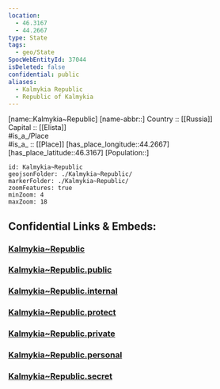 ```yaml
---
location:
  - 46.3167
  - 44.2667
type: State
tags:
  - geo/State
SpocWebEntityId: 37044
isDeleted: false
confidential: public
aliases:
  - Kalmykia Republic
  - Republic of Kalmykia 
---
```

[name::Kalmykia~Republic] 
[name-abbr::] 
Country :: [[Russia]]  
Capital :: [[Elista]]  
#is_a_/Place  
#is_a_ :: [[Place]] 
[has_place_longitude::44.2667] 
[has_place_latitude::46.3167] 
[Population::] 



```leaflet
id: Kalmykia~Republic
geojsonFolder: ./Kalmykia~Republic/
markerFolder: ./Kalmykia~Republic/
zoomFeatures: true 
minZoom: 4 
maxZoom: 18
```


## Confidential Links & Embeds: 

### [Kalmykia~Republic](/_Standards/Earth/Continent/Europe/Europe~East/Russia/Russia~South/Kalmykia~Republic.md) 

### [Kalmykia~Republic.public](/_public/Earth/Continent/Europe/Europe~East/Russia/Russia~South/Kalmykia~Republic.public.md) 

### [Kalmykia~Republic.internal](/_internal/Earth/Continent/Europe/Europe~East/Russia/Russia~South/Kalmykia~Republic.internal.md) 

### [Kalmykia~Republic.protect](/_protect/Earth/Continent/Europe/Europe~East/Russia/Russia~South/Kalmykia~Republic.protect.md) 

### [Kalmykia~Republic.private](/_private/Earth/Continent/Europe/Europe~East/Russia/Russia~South/Kalmykia~Republic.private.md) 

### [Kalmykia~Republic.personal](/_personal/Earth/Continent/Europe/Europe~East/Russia/Russia~South/Kalmykia~Republic.personal.md) 

### [Kalmykia~Republic.secret](/_secret/Earth/Continent/Europe/Europe~East/Russia/Russia~South/Kalmykia~Republic.secret.md)

